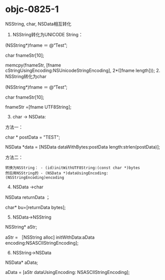 # objc-0825-1
NSString, char, NSData相互转化
1. NSString转化为UNICODE String：

(NSString*)fname ＝ @“Test”;

 

char fnameStr[10];

memcpy(fnameStr, [fname cStringUsingEncoding:NSUnicodeStringEncoding], 2*([fname length]));
2. NSString转化为char

(NSString*)fname ＝ @“Test”;

char fnameStr[10];

fnameStr =[fname UTF8String];

3. char -> NSData:

 方法一：

   char * postData = "TEST";

 

   NSData *data = [NSData dataWithBytes:postData length:strlen(postData)];

 方法二：

    转换为NSString： - (id)initWithUTF8String:(const char *)bytes
    然后用NSString的 - (NSData *)dataUsingEncoding:(NSStringEncoding)encoding

4. NSData ->char

  NSData returnData ；

  char* bu=[returnData bytes];

5. NSData->NSString

 

 NSString* aStr;

 aStr = ［NSString alloc] initWithData:aData encoding:NSASCIIStringEncoding];

6. NSString->NSData

 NSData* aData;

 aData = [aStr dataUsingEncoding: NSASCIIStringEncoding];
